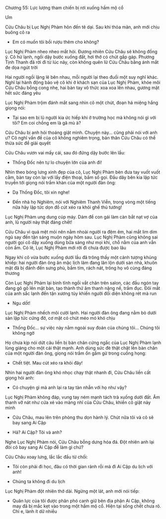 




Chương 55: Lực lượng tham chiến bị rơi xuống hầm mộ cổ

Ưm

Cửu Châu bị Lục Nghị Phàm hôn đến tê dại. Sau khi thỏa mãn, anh mới chịu buông cô ra

- Em có muốn tôi bồi rượu thêm cho không?

Lục Nghị Phàm nheo nheo mắt hỏi. Đương nhiên Cửu Châu sẽ không đồng ý. Cô hừ lạnh, ngồi dậy bước xuống đất, hơi thở có chút gấp gáp. Phương Tịnh Thanh đã rời đi từ lúc nãy, còn không quên lừ Cửu Châu bằng ánh mắt đe dọa ngút trời

Hai người ngồi lặng lẽ bên nhau, mỗi người lại theo đuổi một suy nghĩ khác. Nghĩ lại hành động bảo vệ cô khi ở khách sạn của Lục Nghị Phàm, khóe môi Cửu Châu bỗng cong nhẹ, hai bàn tay vô thức xoa xoa lên nhau, gương mặt hết sức đáng yêu

Lục Nghị Phàm trộm đánh mắt sang nhìn cô một chút, đoạn há miệng hắng giọng nói:

- Tại sao em bị lũ người kia ức hiếp khi ở trường học mà không nói gì với tôi? Em coi chồng em là gã mù à?


Cửu Châu bị anh hỏi thoáng giật mình. Chuyện này... cũng phải nói với anh ư? Cô nghĩ vấn đề của cô không nghiêm trọng, bản thân Cửu Châu có thể thừa sức để giải quyết

Cửu Châu vươn vai mấy cái, sau đó đứng dậy bước lên lầu:

- Thống Đốc nên tự lo chuyện lớn của anh đi!

Nhìn theo bóng lưng xinh đẹp của cô, Lục Nghị Phàm bèn đưa tay vuốt vuốt cằm, bàn tay còn lại với lấy điện thoại, bấm số gọi. Đầu dây bên kia lập tức truyền tới giọng nói trầm khàn của một người đàn ông:

- Dạ Thống Đốc, tôi xin nghe!

- Đến nhà họ Nghiêm, nói với Nghiêm Thanh Viễn, trong vòng một tiếng nữa hãy lập tức dọn đồ cút xéo ra khỏi ghế thủ tướng!

Lục Nghị Phàm ung dung cúp máy. Dám để con gái làm càn bắt nạt vợ của anh, lũ người này thật đáng chết!

Cửu Châu vì quá mệt mỏi nên nằm nhoài người ra đệm êm, hai mắt lim dim ngủ say đến tận sáng muộn ngày hôm sau. Lục Nghị Phàm cũng không sai người gọi cô dậy xuống dùng bữa sáng như mọi khi, chỗ nằm của anh vẫn còn ấm. Có lẽ, Lục Nghị Phàm mới rời đi chưa được bao lâu

Ngay khi cô vừa bước xuống dưới lầu đã trông thấy một cảnh tượng khủng khiếp: hai người đàn ông ăn mặc lịch lãm đang lăn lộn dưới sàn nhà, khuôn mặt đã bị đánh đến sưng phù, bầm tím, rách nát, trông họ vô cùng đáng thương

Còn Lục Nghị Phàm lại bình tĩnh ngồi vắt chân trên salon, các đầu ngón tay đang gõ gõ lên mặt bàn, tạo thành thứ âm thanh nặng nề, trầm đục. Đôi mắt của anh sắc lạnh đến tận xương tủy khiến người đối diện không rét mà run


- Ngu dốt!

Lục Nghị Phàm nhếch môi cười lạnh. Hai người đàn ông đang nằm bò dưới sàn lập tức cứng đờ, cơ mặt có chút méo mó khó chịu

- Thống Đốc... sự việc này nằm ngoài suy đoán của chúng tôi... Chúng tôi không ngờ

Họ chưa kịp nói dứt câu liền bị bàn chân cứng ngắc của Lục Nghị Phàm lạnh lùng giáng cho một cái thật mạnh. Anh dùng sức đè thật chặt lên bàn chân của một người đàn ông, giọng nói trầm ổn gầm gừ trong cuống họng:

- Chết tiệt. Mau cút xéo ra khỏi đây!

Nhìn hai người đàn ông khó nhọc chạy thật nhanh đi, Cửu Châu liền cất giọng hỏi anh:

- Có chuyện gì mà anh lại ra tay tàn nhẫn với họ như vậy?

Lục Nghị Phàm không đáp, vung tay ném mạnh tách trà xuống dưới đất. Âm thanh vỡ nát như cứa xé vào màng nhĩ của Cửu Châu, khiến cô giật nảy mình

- Cửu Châu, mau lên trên phòng thu dọn hành lý. Chút nữa tôi và cô sẽ bay sang Ai Cập

- Hả? Ai Cập? Tôi và anh?

Nghe Lục Nghị Phàm nói, Cửu Châu bỗng dưng hóa đá. Đột nhiên anh lại đòi cô bay sang Ai Cập để làm gì chứ?

Cửu Châu xoay lưng, lắc lắc đầu từ chối:

- Tôi còn phải đi học, đâu có thời gian rảnh rỗi mà đi Ai Cập du lịch với anh!

- Chúng ta không đi du lịch

Lục Nghị Phàm đột nhiên thở dài. Ngừng một lát, anh mới nói tiếp:

- Quân lực của tôi được phân phó canh giữ bên địa phận Ai Cập, không may đã bị mắc kẹt vào trong một hầm mộ cổ. Hiện tại sống chết chưa rõ. Chỉ e, lành ít dữ nhiều




